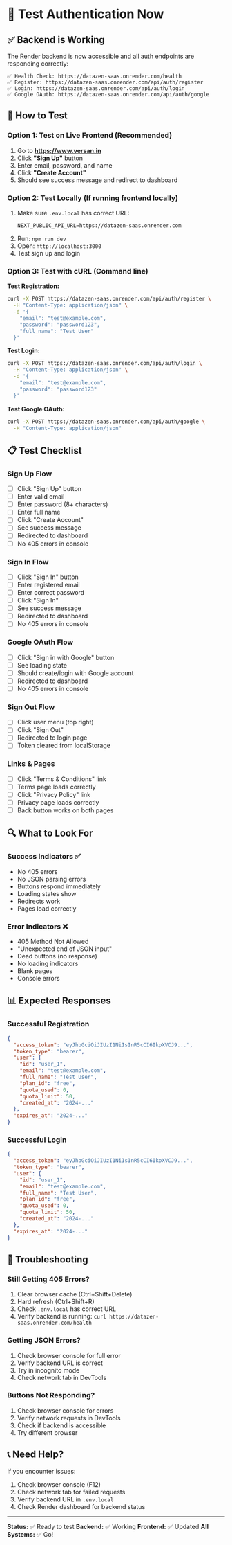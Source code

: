 # 🧪 Test Authentication Now

## ✅ Backend is Working

The Render backend is now accessible and all auth endpoints are responding correctly:

```
✅ Health Check: https://datazen-saas.onrender.com/health
✅ Register: https://datazen-saas.onrender.com/api/auth/register
✅ Login: https://datazen-saas.onrender.com/api/auth/login
✅ Google OAuth: https://datazen-saas.onrender.com/api/auth/google
```

## 🚀 How to Test

### Option 1: Test on Live Frontend (Recommended)
1. Go to **https://www.versan.in**
2. Click **"Sign Up"** button
3. Enter email, password, and name
4. Click **"Create Account"**
5. Should see success message and redirect to dashboard

### Option 2: Test Locally (If running frontend locally)
1. Make sure `.env.local` has correct URL:
   ```
   NEXT_PUBLIC_API_URL=https://datazen-saas.onrender.com
   ```
2. Run: `npm run dev`
3. Open: `http://localhost:3000`
4. Test sign up and login

### Option 3: Test with cURL (Command line)

**Test Registration:**
```bash
curl -X POST https://datazen-saas.onrender.com/api/auth/register \
  -H "Content-Type: application/json" \
  -d '{
    "email": "test@example.com",
    "password": "password123",
    "full_name": "Test User"
  }'
```

**Test Login:**
```bash
curl -X POST https://datazen-saas.onrender.com/api/auth/login \
  -H "Content-Type: application/json" \
  -d '{
    "email": "test@example.com",
    "password": "password123"
  }'
```

**Test Google OAuth:**
```bash
curl -X POST https://datazen-saas.onrender.com/api/auth/google \
  -H "Content-Type: application/json"
```

## 📋 Test Checklist

### Sign Up Flow
- [ ] Click "Sign Up" button
- [ ] Enter valid email
- [ ] Enter password (8+ characters)
- [ ] Enter full name
- [ ] Click "Create Account"
- [ ] See success message
- [ ] Redirected to dashboard
- [ ] No 405 errors in console

### Sign In Flow
- [ ] Click "Sign In" button
- [ ] Enter registered email
- [ ] Enter correct password
- [ ] Click "Sign In"
- [ ] See success message
- [ ] Redirected to dashboard
- [ ] No 405 errors in console

### Google OAuth Flow
- [ ] Click "Sign in with Google" button
- [ ] See loading state
- [ ] Should create/login with Google account
- [ ] Redirected to dashboard
- [ ] No 405 errors in console

### Sign Out Flow
- [ ] Click user menu (top right)
- [ ] Click "Sign Out"
- [ ] Redirected to login page
- [ ] Token cleared from localStorage

### Links & Pages
- [ ] Click "Terms & Conditions" link
- [ ] Terms page loads correctly
- [ ] Click "Privacy Policy" link
- [ ] Privacy page loads correctly
- [ ] Back button works on both pages

## 🔍 What to Look For

### Success Indicators ✅
- No 405 errors
- No JSON parsing errors
- Buttons respond immediately
- Loading states show
- Redirects work
- Pages load correctly

### Error Indicators ❌
- 405 Method Not Allowed
- "Unexpected end of JSON input"
- Dead buttons (no response)
- No loading indicators
- Blank pages
- Console errors

## 📊 Expected Responses

### Successful Registration
```json
{
  "access_token": "eyJhbGciOiJIUzI1NiIsInR5cCI6IkpXVCJ9...",
  "token_type": "bearer",
  "user": {
    "id": "user_1",
    "email": "test@example.com",
    "full_name": "Test User",
    "plan_id": "free",
    "quota_used": 0,
    "quota_limit": 50,
    "created_at": "2024-..."
  },
  "expires_at": "2024-..."
}
```

### Successful Login
```json
{
  "access_token": "eyJhbGciOiJIUzI1NiIsInR5cCI6IkpXVCJ9...",
  "token_type": "bearer",
  "user": {
    "id": "user_1",
    "email": "test@example.com",
    "full_name": "Test User",
    "plan_id": "free",
    "quota_used": 0,
    "quota_limit": 50,
    "created_at": "2024-..."
  },
  "expires_at": "2024-..."
}
```

## 🐛 Troubleshooting

### Still Getting 405 Errors?
1. Clear browser cache (Ctrl+Shift+Delete)
2. Hard refresh (Ctrl+Shift+R)
3. Check `.env.local` has correct URL
4. Verify backend is running: `curl https://datazen-saas.onrender.com/health`

### Getting JSON Errors?
1. Check browser console for full error
2. Verify backend URL is correct
3. Try in incognito mode
4. Check network tab in DevTools

### Buttons Not Responding?
1. Check browser console for errors
2. Verify network requests in DevTools
3. Check if backend is accessible
4. Try different browser

## 📞 Need Help?

If you encounter issues:
1. Check browser console (F12)
2. Check network tab for failed requests
3. Verify backend URL in `.env.local`
4. Check Render dashboard for backend status

---

**Status:** ✅ Ready to test
**Backend:** ✅ Working
**Frontend:** ✅ Updated
**All Systems:** ✅ Go!

